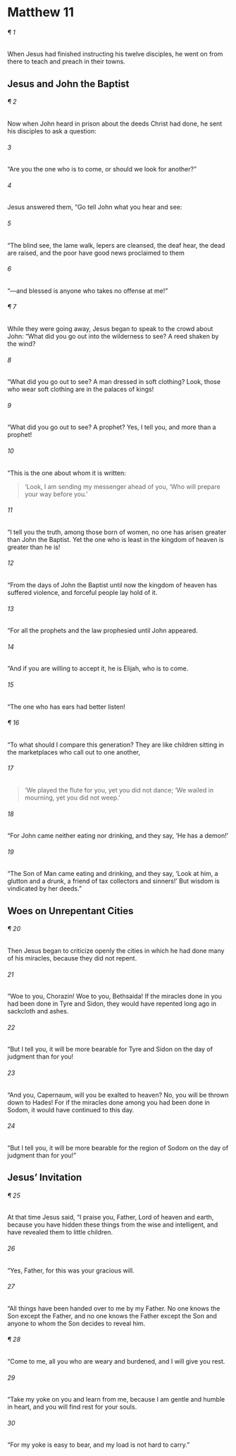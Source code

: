 # Matthew 11
###### ¶ 1
When Jesus had finished instructing his twelve disciples, he went on from there to teach and preach in their towns.
## Jesus and John the Baptist
###### ¶ 2
Now when John heard in prison about the deeds Christ had done, he sent his disciples to ask a question:
###### 3
“Are you the one who is to come, or should we look for another?”
###### 4
Jesus answered them, “Go tell John what you hear and see:
###### 5
“The blind see, the lame walk, lepers are cleansed, the deaf hear, the dead are raised, and the poor have good news proclaimed to them
###### 6
“—and blessed is anyone who takes no offense at me!”
###### ¶ 7
While they were going away, Jesus began to speak to the crowd about John: “What did you go out into the wilderness to see? A reed shaken by the wind?
###### 8
“What did you go out to see? A man dressed in soft clothing? Look, those who wear soft clothing are in the palaces of kings!
###### 9
“What did you go out to see? A prophet? Yes, I tell you, and more than a prophet!
###### 10
“This is the one about whom it is written:
> ‘Look, I am sending my messenger ahead of you,
> ‘Who will prepare your way before you.’
###### 11
“I tell you the truth, among those born of women, no one has arisen greater than John the Baptist. Yet the one who is least in the kingdom of heaven is greater than he is!
###### 12
“From the days of John the Baptist until now the kingdom of heaven has suffered violence, and forceful people lay hold of it.
###### 13
“For all the prophets and the law prophesied until John appeared.
###### 14
“And if you are willing to accept it, he is Elijah, who is to come.
###### 15
“The one who has ears had better listen!
###### ¶ 16
“To what should I compare this generation? They are like children sitting in the marketplaces who call out to one another,
###### 17
> ‘We played the flute for you, yet you did not dance;
> ‘We wailed in mourning, yet you did not weep.’
###### 18
“For John came neither eating nor drinking, and they say, ‘He has a demon!’
###### 19
“The Son of Man came eating and drinking, and they say, ‘Look at him, a glutton and a drunk, a friend of tax collectors and sinners!’ But wisdom is vindicated by her deeds.”
## Woes on Unrepentant Cities
###### ¶ 20
Then Jesus began to criticize openly the cities in which he had done many of his miracles, because they did not repent.
###### 21
“Woe to you, Chorazin! Woe to you, Bethsaida! If the miracles done in you had been done in Tyre and Sidon, they would have repented long ago in sackcloth and ashes.
###### 22
“But I tell you, it will be more bearable for Tyre and Sidon on the day of judgment than for you!
###### 23
“And you, Capernaum, will you be exalted to heaven? No, you will be thrown down to Hades! For if the miracles done among you had been done in Sodom, it would have continued to this day.
###### 24
“But I tell you, it will be more bearable for the region of Sodom on the day of judgment than for you!”
## Jesus’ Invitation
###### ¶ 25
At that time Jesus said, “I praise you, Father, Lord of heaven and earth, because you have hidden these things from the wise and intelligent, and have revealed them to little children.
###### 26
“Yes, Father, for this was your gracious will.
###### 27
“All things have been handed over to me by my Father. No one knows the Son except the Father, and no one knows the Father except the Son and anyone to whom the Son decides to reveal him.
###### ¶ 28
“Come to me, all you who are weary and burdened, and I will give you rest.
###### 29
“Take my yoke on you and learn from me, because I am gentle and humble in heart, and you will find rest for your souls.
###### 30
“For my yoke is easy to bear, and my load is not hard to carry.”
